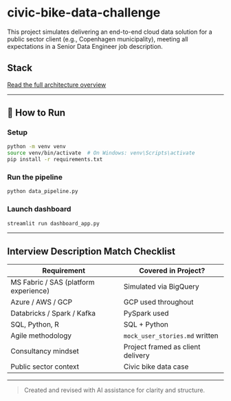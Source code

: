 # civic-bike-data-challenge
This project simulates delivering an end-to-end cloud data solution for a public sector client (e.g., Copenhagen municipality), meeting all expectations in a Senior Data Engineer job description.


## Stack

 [Read the full architecture overview](architecture.md)
 
---

## 🧪 How to Run

### Setup
```bash
python -m venv venv
source venv/bin/activate  # On Windows: venv\Scripts\activate
pip install -r requirements.txt
```

### Run the pipeline
```bash
python data_pipeline.py
```

### Launch dashboard
```bash
streamlit run dashboard_app.py
```

---

## Interview Description Match Checklist

| Requirement                                 | Covered in Project? |
|---------------------------------------------|----------------------|
| MS Fabric / SAS (platform experience)       | Simulated via BigQuery |
| Azure / AWS / GCP                           | GCP used throughout  |
| Databricks / Spark / Kafka                  | PySpark used         |
| SQL, Python, R                              | SQL + Python         |
| Agile methodology                           | `mock_user_stories.md` written |
| Consultancy mindset                         | Project framed as client delivery |
| Public sector context                       | Civic bike data case |

---
> Created and revised with AI assistance for clarity and structure.
